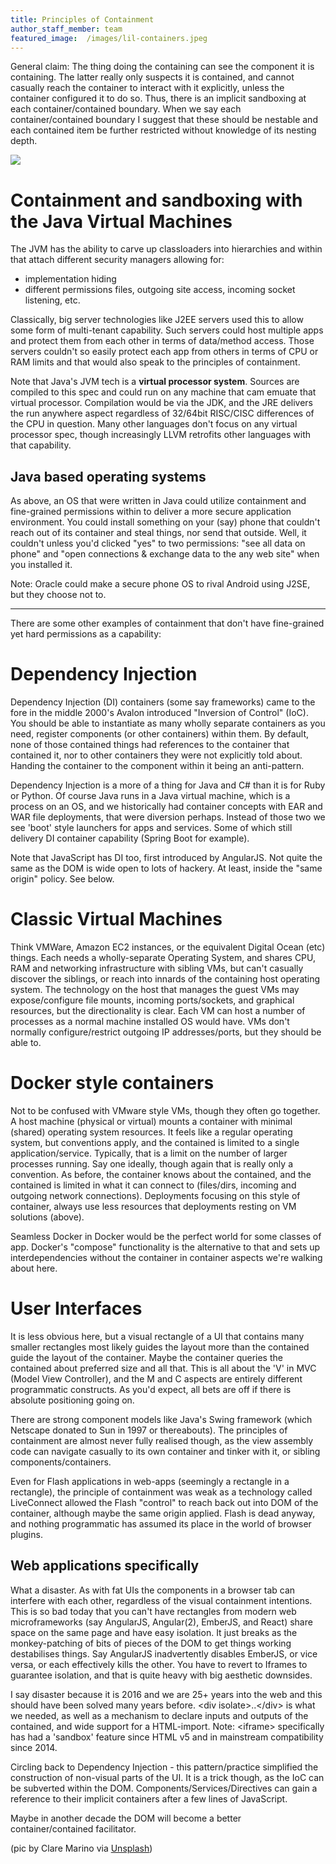 ```yaml
---
title: Principles of Containment 
author_staff_member: team
featured_image:  /images/lil-containers.jpeg
---
```


General claim: The thing doing the containing can see the component it is containing. The latter really only suspects it is contained, and cannot casually reach the container to interact with it explicitly, unless the container configured it to do so. Thus, there is an implicit sandboxing at each container/contained boundary. When we say each container/contained boundary I suggest that these should be nestable and each contained item be further restricted without knowledge of its nesting depth.

![](//paulhammant.com/images/containment.jpg)

# Containment and sandboxing with the Java Virtual Machines

The JVM has the ability to carve up classloaders into hierarchies and within that attach different security managers allowing for:

* implementation hiding
* different permissions files, outgoing site access, incoming socket listening, etc.

Classically, big server technologies like J2EE servers used this to allow some form of multi-tenant capability. Such servers could host multiple apps and protect them from each other in terms of data/method access. Those servers couldn't so easily protect each app from others in terms of CPU or RAM limits and that would also speak to the principles of containment.

Note that Java's JVM tech is a **virtual processor system**. Sources are compiled to this spec and could run on any machine that cam emuate that virtual processor. Compilation would be via the JDK, and the JRE delivers the run anywhere aspect regardless of 32/64bit RISC/CISC differences of the CPU in question. Many other languages don't focus on any virtual processor spec, though increasingly LLVM retrofits other languages with that capability.

## Java based operating systems

As above, an OS that were written in Java could utilize containment and fine-grained permissions within to deliver a more secure application environment.  You could install something on your (say) phone that couldn't reach out of its container and steal things, nor send that outside.  Well, it couldn't unless you'd clicked "yes" to two permissions: "see all data on phone" and "open connections & exchange data to the any web site" when you installed it.

Note: Oracle could make a secure phone OS to rival Android using J2SE, but they choose not to.

---

There are some other examples of containment that don't have fine-grained yet hard permissions as a capability:

# Dependency Injection

Dependency Injection (DI) containers (some say frameworks) came to the fore in the middle 2000's Avalon introduced "Inversion of Control" (IoC). You should be able to instantiate as many wholly separate containers as you need, register components (or other containers) within them. By default, none of those contained things had references to the container that contained it, nor to other containers they were not explicitly told about. Handing the container to the component within it being an anti-pattern. 

Dependency Injection is a more of a thing for Java and C# than it is for Ruby or Python. Of course Java runs in a Java virtual machine, which is a process on an OS, and we historically had container concepts with EAR and WAR file deployments, that were diversion perhaps. Instead of those two we see 'boot' style launchers for apps and services. Some of which still delivery DI container capability (Spring Boot for example).

Note that JavaScript has DI too, first introduced by AngularJS.  Not quite the same as the DOM is wide open to lots of hackery. At least, inside the "same origin" policy. See below.

# Classic Virtual Machines

Think VMWare, Amazon EC2 instances, or the equivalent Digital Ocean (etc) things. Each needs a wholly-separate Operating System, and shares CPU, RAM and networking infrastructure with sibling VMs, but can't casually discover the siblings, or reach into innards of the containing host operating system. The technology on the host that manages the guest VMs may expose/configure file mounts, incoming ports/sockets, and graphical resources, but the directionality is clear.  Each VM can host a number of processes as a normal machine installed OS would have. VMs don't normally configure/restrict outgoing IP addresses/ports, but they should be able to.

# Docker style containers

Not to be confused with VMware style VMs, though they often go together. A host machine (physical or virtual) mounts a container with minimal (shared) operating system resources. It feels like a regular operating system, but conventions apply, and the contained is limited to a single application/service. Typically, that is a limit on the number of larger processes running. Say one ideally, though again that is really only a convention. As before, the container knows about the contained, and the contained is limited in what it can connect to (files/dirs, incoming and outgoing network connections). Deployments focusing on this style of container, always use less resources that deployments resting on VM solutions (above).

Seamless Docker in Docker would be the perfect world for some classes of app. Docker's "compose" functionality is the alternative to that and sets up interdependencies without the container in container aspects we're walking about here.

# User Interfaces

It is less obvious here, but a visual rectangle of a UI that contains many smaller rectangles most likely guides the layout more than the contained guide the layout of the container. Maybe the container queries the contained about preferred size and all that. This is all about the 'V' in MVC (Model View Controller), and the M and C aspects are entirely different programmatic constructs. As you'd expect, all bets are off if there is absolute positioning going on.

There are strong component models like Java's Swing framework (which Netscape donated to Sun in 1997 or thereabouts). The principles of containment are almost never fully realised though, as the view assembly code can navigate casually to its own container and tinker with it, or sibling components/containers.

Even for Flash applications in web-apps (seemingly a rectangle in a rectangle), the principle of containment was weak as a technology called LiveConnect allowed the Flash "control" to reach back out into DOM of the container, although maybe the same origin applied. Flash is dead anyway, and nothing programmatic has assumed its place in the world of browser plugins.

## Web applications specifically

What a disaster. As with fat UIs the components in a browser tab can interfere with each other, regardless of the visual containment intentions.  This is so bad today that you can't have rectangles from modern web microframeworks (say AngularJS, Angular(2), EmberJS, and React) share space on the same page and have easy isolation. It just breaks as the monkey-patching of bits of pieces of the DOM to get things working destabilises things. Say AngularJS inadvertently disables EmberJS, or vice versa, or each effectively kills the other. You have to revert to Iframes to guarantee isolation, and that is quite heavy with big aesthetic downsides.

I say disaster because it is 2016 and we are 25+ years into the web and this should have been solved many years before. &lt;div isolate&gt;..&lt;/div&gt; is what we needed, as well as a mechanism to declare inputs and outputs of the contained, and wide support for a HTML-import. Note: &lt;iframe&gt; specifically has had a 'sandbox' feature since HTML v5 and in mainstream compatibility since 2014.

Circling back to Dependency Injection - this pattern/practice simplified the construction of non-visual parts of the UI. It is a trick though, as the IoC can be subverted within the DOM. Components/Services/Directives can gain a reference to their implicit containers after a few lines of JavaScript.

Maybe in another decade the DOM will become a better container/contained facilitator.

(pic by Clare Marino via [Unsplash](https://unsplash.com/photos/EGXpSrG02sU))